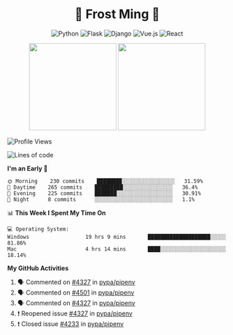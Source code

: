 <h1 align="center">🦄 Frost Ming 🐍</h1>

<div align="center">

![Python](https://img.shields.io/badge/-Python-%233776ab?logo=python&style=for-the-badge&logoColor=white)
![Flask](https://img.shields.io/badge/-Flask-%23eeeeee?logo=flask&style=for-the-badge&logoColor=black)
![Django](https://img.shields.io/badge/-Django-%23092E20?logo=django&style=for-the-badge&logoColor=white)
![Vue.js](https://img.shields.io/badge/-Vue.js-%234fc08d?logo=vue.js&style=for-the-badge&logoColor=white)
![React](https://img.shields.io/badge/-React-%2357d8fb?logo=react&style=for-the-badge&logoColor=white)

</div>

<p align="center">
  <img height="200" src="https://github-readme-stats.vercel.app/api?username=frostming&show_icons=true&theme=dracula&include_all_commits=true" />
  <img height="200" src="https://github-readme-stats.vercel.app/api/top-langs/?username=frostming&theme=dracula&show_icons=true" />
</p>

<!--START_SECTION:waka-->
![Profile Views](http://img.shields.io/badge/Profile%20Views-113-blue)

![Lines of code](https://img.shields.io/badge/From%20Hello%20World%20I%27ve%20Written-15.7%20million%20lines%20of%20code-blue)

**I'm an Early 🐤** 

```text
🌞 Morning    230 commits    ████████░░░░░░░░░░░░░░░░░   31.59% 
🌆 Daytime    265 commits    █████████░░░░░░░░░░░░░░░░   36.4% 
🌃 Evening    225 commits    ███████░░░░░░░░░░░░░░░░░░   30.91% 
🌙 Night      8 commits      ░░░░░░░░░░░░░░░░░░░░░░░░░   1.1%

```


📊 **This Week I Spent My Time On** 

```text
💻 Operating System: 
Windows                  19 hrs 9 mins       ████████████████████░░░░░   81.86% 
Mac                      4 hrs 14 mins       ████░░░░░░░░░░░░░░░░░░░░░   18.14%

```


<!--END_SECTION:waka-->

**My GitHub Activities**

<!--START_SECTION:activity-->
1. 🗣 Commented on [#4327](https://github.com/pypa/pipenv/issues/4327) in [pypa/pipenv](https://github.com/pypa/pipenv)
2. 🗣 Commented on [#4501](https://github.com/pypa/pipenv/issues/4501) in [pypa/pipenv](https://github.com/pypa/pipenv)
3. 🗣 Commented on [#4327](https://github.com/pypa/pipenv/issues/4327) in [pypa/pipenv](https://github.com/pypa/pipenv)
4. ❗️ Reopened issue [#4327](https://github.com/pypa/pipenv/issues/4327) in [pypa/pipenv](https://github.com/pypa/pipenv)
5. ❗️ Closed issue [#4233](https://github.com/pypa/pipenv/issues/4233) in [pypa/pipenv](https://github.com/pypa/pipenv)
<!--END_SECTION:activity-->

